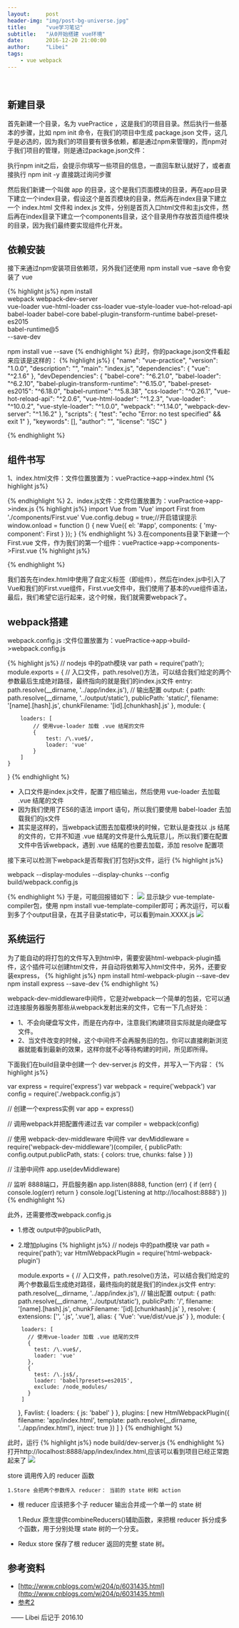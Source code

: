 ```yaml
---
layout:     post
header-img: "img/post-bg-universe.jpg"
title:      "vue学习笔记"
subtitle:   "从0开始搭建 vue环境"
date:       2016-12-20 21:00:00
author:     "Libei"
tags:
    - vue webpack
---
```

 
## 新建目录
首先新建一个目录，名为 vuePractice ，这是我们的项目目录。然后执行一些基本的步骤，比如 npm init 命令，在我们的项目中生成 package.json 文件，这几乎是必选的，因为我们的项目要有很多依赖，都是通过npm来管理的，而npm对于我们项目的管理，则是通过package.json文件：

执行npm init之后，会提示你填写一些项目的信息，一直回车默认就好了，或者直接执行 npm init -y 直接跳过询问步骤

然后我们新建一个叫做 app 的目录，这个是我们页面模块的目录，再在app目录下建立一个index目录，假设这个是首页模块的目录，然后再在index目录下建立一个 index.html 文件和 index.js 文件，分别是首页入口html文件和主js文件，然后再在index目录下建立一个components目录，这个目录用作存放首页组件模块的目录，因为我们最终要实现组件化开发。

## 依赖安装
接下来通过npm安装项目依赖项，另外我们还使用 npm install vue –save 命令安装了 vue

{% highlight js%}
npm install\
  webpack webpack-dev-server\
  vue-loader vue-html-loader css-loader vue-style-loader vue-hot-reload-api\
  babel-loader babel-core babel-plugin-transform-runtime babel-preset-es2015\
  babel-runtime@5\
  --save-dev

npm install vue --save
{% endhighlight %}
此时，你的package.json文件看起来应该是这样的：
{% highlight js%}
{
  "name": "vue-practice",
  "version": "1.0.0",
  "description": "",
  "main": "index.js",
  "dependencies": {
    "vue": "^2.1.6"
  },
  "devDependencies": {
    "babel-core": "^6.21.0",
    "babel-loader": "^6.2.10",
    "babel-plugin-transform-runtime": "^6.15.0",
    "babel-preset-es2015": "^6.18.0",
    "babel-runtime": "^5.8.38",
    "css-loader": "^0.26.1",
    "vue-hot-reload-api": "^2.0.6",
    "vue-html-loader": "^1.2.3",
    "vue-loader": "^10.0.2",
    "vue-style-loader": "^1.0.0",
    "webpack": "^1.14.0",
    "webpack-dev-server": "^1.16.2"
  },
  "scripts": {
    "test": "echo \"Error: no test specified\" && exit 1"
  },
  "keywords": [],
  "author": "",
  "license": "ISC"
}

{% endhighlight %}

## 组件书写
1、index.html文件：文件位置放置为：vuePractice->app->index.html
{% highlight js%}
<!DOCTYPE html>
<!DOCTYPE html>
<html lang="en">
<head>
    <meta charset="UTF-8">
    <title>Title</title>
</head>
<body>
<div id="app">
<my-component></my-component>
</div>
</body>
</html>
{% endhighlight %}
2、index.js文件：文件位置放置为：vuePractice->app->index.js
{% highlight js%}
import Vue from 'Vue'
import First from './components/First.vue'
Vue.config.debug = true;//开启错误提示
window.onload = function () {
  new Vue({
     el: '#app',
     components: {
       'my-component': First
     }
   });
 }
{% endhighlight %}
3.在components目录下新建一个 First.vue 文件，作为我们的第一个组件：vuePractice->app->components->First.vue
{% highlight js%}
<template id="template-home">
 <div>
  <div v-for="n in 10">div</div>
 </div>
</template>
<style>
 body {
  color: ;
 }
</style>
</script>

{% endhighlight %}

我们首先在index.html中使用了自定义标签（即组件），然后在index.js中引入了Vue和我们的First.vue组件，First.vue文件中，我们使用了基本的vue组件语法，最后，我们希望它运行起来，这个时候，我们就需要webpack了。


## webpack搭建

webpack.config.js :文件位置放置为：vuePractice->app->build->webpack.config.js

{% highlight js%}
// nodejs 中的path模块
var path = require('path');
module.exports = {
    // 入口文件，path.resolve()方法，可以结合我们给定的两个参数最后生成绝对路径，最终指向的就是我们的index.js文件
    entry: path.resolve(__dirname, '../app/index.js'),
    // 输出配置
    output: {
        path: path.resolve(__dirname, '../output/static'),
        publicPath: 'static/',
        filename: '[name].[hash].js',
        chunkFilename: '[id].[chunkhash].js'
    },
    module: {

        loaders: [
            // 使用vue-loader 加载 .vue 结尾的文件
            {
                test: /\.vue$/,
                loader: 'vue'
            }
        ]
    }
}
{% endhighlight %}
* 入口文件是index.js文件，配置了相应输出，然后使用 vue-loader 去加载 .vue 结尾的文件
* 因为我们使用了ES6的语法 import 语句，所以我们要使用 babel-loader 去加载我们的js文件
* 其实是这样的，当webpack试图去加载模块的时候，它默认是查找以 .js 结尾的文件的，它并不知道 .vue 结尾的文件是什么鬼玩意儿，所以我们要在配置文件中告诉webpack，遇到 .vue 结尾的也要去加载，添加 resolve 配置项

接下来可以检测下webpack是否帮我们打包好js文件，运行
{% highlight js%}

webpack --display-modules --display-chunks --config build/webpack.config.js

{% endhighlight %}
于是，可能回报错如下：
<img src ="/img/in-post/vue(1)/error01.png"> 显示缺少 vue-template-compiler包，使用 npm install vue-template-compiler即可；再次运行，可以看到多了个output目录，在其子目录static中，可以看到main.XXXX.js
<img src ="/img/in-post/vue(1)/vueMakedir.png">

## 系统运行
 为了能自动的将打包的文件写入到html中，需要安装html-webpack-plugin插件，这个插件可以创建html文件，并自动将依赖写入html文件中，另外，还要安装express，
 {% highlight js%}
  npm install html-webpack-plugin --save-dev
  npm install express --save-dev
 {% endhighlight %}

 webpack-dev-middleware中间件，它是对webpack一个简单的包装，它可以通过连接服务器服务那些从webpack发射出来的文件，它有一下几点好处：
* 1、不会向硬盘写文件，而是在内存中，注意我们构建项目实际就是向硬盘写文件。
* 2、当文件改变的时候，这个中间件不会再服务旧的包，你可以直接刷新浏览器就能看到最新的效果，这样你就不必等待构建的时间，所见即所得。


下面我们在build目录中创建一个 dev-server.js 的文件，并写入一下内容：
{% highlight js%}

var express = require('express')
var webpack = require('webpack')
var config = require('./webpack.config.js')

// 创建一个express实例
var app = express()

// 调用webpack并把配置传递过去
var compiler = webpack(config)

// 使用 webpack-dev-middleware 中间件
var devMiddleware = require('webpack-dev-middleware')(compiler, {
  publicPath: config.output.publicPath,
  stats: {
    colors: true,
    chunks: false
  }
})

// 注册中间件
app.use(devMiddleware)

// 监听 8888端口，开启服务器n
app.listen(8888, function (err) {
  if (err) {
    console.log(err)
    return
  }
  console.log('Listening at http://localhost:8888')
})
{% endhighlight %}

此外，还需要修改webpack.config.js
* 1.修改 output中的publicPath,
* 2.增加plugins
  {% highlight js%}
   // nodejs 中的path模块
   var path = require('path');
   var HtmlWebpackPlugin = require('html-webpack-plugin')

   module.exports = {
     // 入口文件，path.resolve()方法，可以结合我们给定的两个参数最后生成绝对路径，最终指向的就是我们的index.js文件
     entry: path.resolve(__dirname, '../app/index.js'),
     // 输出配置
     output: {
       path: path.resolve(__dirname, '../output/static'),
       publicPath: '/',
       filename: '[name].[hash].js',
       chunkFilename: '[id].[chunkhash].js'
     },
     resolve: {
       extensions: ['', '.js', '.vue'],
       alias: {
         'Vue': 'vue/dist/vue.js'
       }
     },
     module: {

       loaders: [
         // 使用vue-loader 加载 .vue 结尾的文件
         {
           test: /\.vue$/,
           loader: 'vue'
         },
         {
           test: /\.js$/,
           loader: 'babel?presets=es2015',
           exclude: /node_modules/
         }
       ]
     },
     Favlist: {
       loaders: {
         js: 'babel'
       }
     },
     plugins: [
       new HtmlWebpackPlugin({
         filename: 'app/index.html',
         template: path.resolve(__dirname, '../app/index.html'),
         inject: true
       })
     ]
   }
  {% endhighlight %}

此时，运行
  {% highlight js%}
  node build/dev-server.js
  {% endhighlight %}
 打开http://localhost:8888/app/index/index.html,应该可以看到项目已经正常跑起来了
 <img src ="/img/in-post/vue(1)/vueStart.png">


store 调用传入的 reducer 函数

    1.Store 会把两个参数传入 reducer： 当前的 state 树和 action

* 根 reducer 应该把多个子 reducer 输出合并成一个单一的 state 树

    1.Redux 原生提供combineReducers()辅助函数，来把根 reducer 拆分成多个函数，用于分别处理 state 树的一个分支。

* Redux store 保存了根 reducer 返回的完整 state 树。


## 参考资料
* [http://www.cnblogs.com/wj204/p/6031435.html](http://www.cnblogs.com/wj204/p/6031435.html)
* [参考2](https://github.com/HcySunYang/h5_frame)

  —— Libei 后记于 2016.10 
